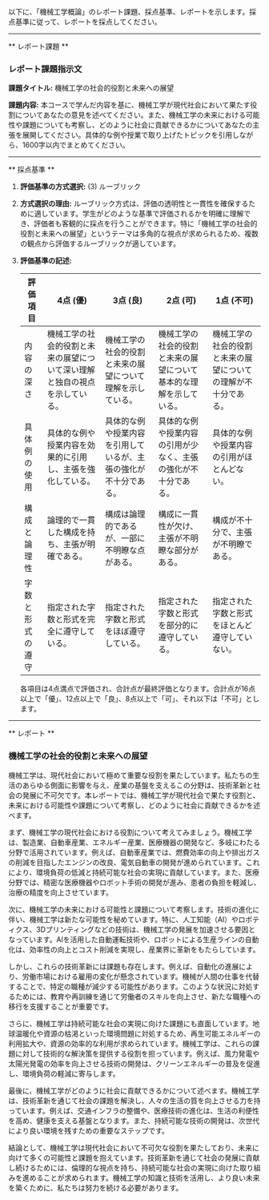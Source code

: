 以下に、「機械工学概論」のレポート課題、採点基準、レポートを示します。採点基準に従って、レポートを採点してください。

---------------------------------------
** レポート課題 **

### レポート課題指示文

**課題タイトル:** 機械工学の社会的役割と未来への展望

**課題内容:** 本コースで学んだ内容を基に、機械工学が現代社会において果たす役割についてあなたの意見を述べてください。また、機械工学の未来における可能性や課題についても考察し、どのように社会に貢献できるかについてあなたの主張を展開してください。具体的な例や授業で取り上げたトピックを引用しながら、1600字以内でまとめてください。

---------------------------------------
** 採点基準 **

1. **評価基準の方式選択:** (3) ルーブリック

2. **方式選択の理由:** 
   ルーブリック方式は、評価の透明性と一貫性を確保するために適しています。学生がどのような基準で評価されるかを明確に理解でき、評価者も客観的に採点を行うことができます。特に「機械工学の社会的役割と未来への展望」というテーマは多角的な視点が求められるため、複数の観点から評価するルーブリックが適しています。

3. **評価基準の記述:**

   | 評価項目           | 4点 (優)                                                                 | 3点 (良)                                                               | 2点 (可)                                                               | 1点 (不可)                                                             |
   |--------------------|---------------------------------------------------------------------------|------------------------------------------------------------------------|------------------------------------------------------------------------|------------------------------------------------------------------------|
   | 内容の深さ         | 機械工学の社会的役割と未来の展望について深い理解と独自の視点を示している。 | 機械工学の社会的役割と未来の展望について理解を示している。             | 機械工学の社会的役割と未来の展望について基本的な理解を示している。   | 機械工学の社会的役割と未来の展望についての理解が不十分である。       |
   | 具体例の使用       | 具体的な例や授業内容を効果的に引用し、主張を強化している。               | 具体的な例や授業内容を引用しているが、主張の強化が不十分である。       | 具体的な例や授業内容の引用が少なく、主張の強化が不十分である。       | 具体的な例や授業内容の引用がほとんどない。                           |
   | 構成と論理性       | 論理的で一貫した構成を持ち、主張が明確である。                           | 構成は論理的であるが、一部に不明瞭な点がある。                         | 構成に一貫性が欠け、主張が不明瞭な部分がある。                         | 構成が不十分で、主張が不明瞭である。                                 |
   | 字数と形式の遵守   | 指定された字数と形式を完全に遵守している。                               | 指定された字数と形式をほぼ遵守している。                               | 指定された字数と形式を部分的に遵守している。                           | 指定された字数と形式をほとんど遵守していない。                         |

   各項目は4点満点で評価され、合計点が最終評価となります。合計点が16点以上で「優」、12点以上で「良」、8点以上で「可」、それ以下は「不可」とします。

---------------------------------------
** レポート **
### 機械工学の社会的役割と未来への展望

機械工学は、現代社会において極めて重要な役割を果たしています。私たちの生活のあらゆる側面に影響を与え、産業の基盤を支えるこの分野は、技術革新と社会の発展に不可欠です。本レポートでは、機械工学が現代社会で果たす役割と、未来における可能性や課題について考察し、どのように社会に貢献できるかを述べます。

まず、機械工学の現代社会における役割について考えてみましょう。機械工学は、製造業、自動車産業、エネルギー産業、医療機器の開発など、多岐にわたる分野で活用されています。例えば、自動車産業では、燃費効率の向上や排出ガスの削減を目指したエンジンの改良、電気自動車の開発が進められています。これにより、環境負荷の低減と持続可能な社会の実現に貢献しています。また、医療分野では、精密な医療機器やロボット手術の開発が進み、患者の負担を軽減し、治療の精度を向上させています。

次に、機械工学の未来における可能性と課題について考察します。技術の進化に伴い、機械工学は新たな可能性を秘めています。特に、人工知能（AI）やロボティクス、3Dプリンティングなどの技術は、機械工学の発展を加速させる要因となっています。AIを活用した自動運転技術や、ロボットによる生産ラインの自動化は、効率性の向上とコスト削減を実現し、産業界に革新をもたらしています。

しかし、これらの技術革新には課題も存在します。例えば、自動化の進展により、労働市場における雇用の変化が懸念されています。機械が人間の仕事を代替することで、特定の職種が減少する可能性があります。このような状況に対処するためには、教育や再訓練を通じて労働者のスキルを向上させ、新たな職種への移行を支援することが重要です。

さらに、機械工学は持続可能な社会の実現に向けた課題にも直面しています。地球温暖化や資源の枯渇といった環境問題に対処するため、再生可能エネルギーの利用拡大や、資源の効率的な利用が求められています。機械工学は、これらの課題に対して技術的な解決策を提供する役割を担っています。例えば、風力発電や太陽光発電の効率を向上させる技術の開発は、クリーンエネルギーの普及を促進し、環境負荷の軽減に寄与します。

最後に、機械工学がどのように社会に貢献できるかについて述べます。機械工学は、技術革新を通じて社会の課題を解決し、人々の生活の質を向上させる力を持っています。例えば、交通インフラの整備や、医療技術の進化は、生活の利便性を高め、健康を支える基盤となります。また、持続可能な技術の開発は、次世代により良い環境を残すための重要なステップです。

結論として、機械工学は現代社会において不可欠な役割を果たしており、未来に向けて多くの可能性と課題を抱えています。技術革新を通じて社会の発展に貢献し続けるためには、倫理的な視点を持ち、持続可能な社会の実現に向けた取り組みを進めることが求められます。機械工学の知識と技術を活用し、より良い未来を築くために、私たちは努力を続ける必要があります。

